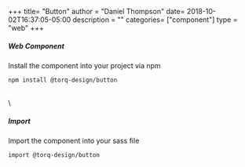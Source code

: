 +++
title= "Button"
author = "Daniel Thompson"
date= 2018-10-02T16:37:05-05:00
description = ""
categories= ["component"]
type = "web"
+++




##### Web Component
Install the component into your project via npm
    
    npm install @torq-design/button

\
\

##### Import
Import the component into your sass file 

    import @torq-design/button



